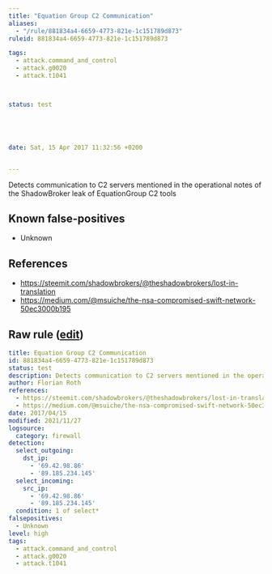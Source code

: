 ```yaml
---
title: "Equation Group C2 Communication"
aliases:
  - "/rule/881834a4-6659-4773-821e-1c151789d873"
ruleid: 881834a4-6659-4773-821e-1c151789d873

tags:
  - attack.command_and_control
  - attack.g0020
  - attack.t1041



status: test





date: Sat, 15 Apr 2017 11:32:56 +0200


---
```


Detects communication to C2 servers mentioned in the operational notes of the ShadowBroker leak of EquationGroup C2 tools

<!--more-->


## Known false-positives

* Unknown



## References

* https://steemit.com/shadowbrokers/@theshadowbrokers/lost-in-translation
* https://medium.com/@msuiche/the-nsa-compromised-swift-network-50ec3000b195


## Raw rule ([edit](https://github.com/SigmaHQ/sigma/edit/master/rules/network/net_apt_equationgroup_c2.yml))
```yaml
title: Equation Group C2 Communication
id: 881834a4-6659-4773-821e-1c151789d873
status: test
description: Detects communication to C2 servers mentioned in the operational notes of the ShadowBroker leak of EquationGroup C2 tools
author: Florian Roth
references:
  - https://steemit.com/shadowbrokers/@theshadowbrokers/lost-in-translation
  - https://medium.com/@msuiche/the-nsa-compromised-swift-network-50ec3000b195
date: 2017/04/15
modified: 2021/11/27
logsource:
  category: firewall
detection:
  select_outgoing:
    dst_ip:
      - '69.42.98.86'
      - '89.185.234.145'
  select_incoming:
    src_ip:
      - '69.42.98.86'
      - '89.185.234.145'
  condition: 1 of select*
falsepositives:
  - Unknown
level: high
tags:
  - attack.command_and_control
  - attack.g0020
  - attack.t1041

```

